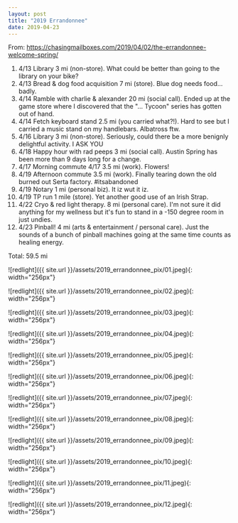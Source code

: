 ```yaml
---
layout: post
title: "2019 Errandonnee"
date: 2019-04-23
---
```


From: <https://chasingmailboxes.com/2019/04/02/the-errandonnee-welcome-spring/>

1. 4/13 Library 3 mi (non-store). What could be better than going to the library on your bike?
2. 4/13 Bread & dog food acquisition 7 mi (store). Blue dog needs food... badly.
3. 4/14 Ramble with charlie & alexander 20 mi (social call). Ended up at the game store where I discovered that the "... Tycoon" series has gotten out of hand.
4. 4/14 Fetch keyboard stand 2.5 mi (you carried what?!). Hard to see but I carried a music stand on my handlebars. Albatross ftw.
5. 4/16 Library 3 mi (non-store). Seriously, could there be a more benignly delightful activity. I ASK YOU  
6. 4/18 Happy hour with rad peeps 3 mi (social call). Austin Spring has been more than 9 days long for a change. 
7. 4/17 Morning commute 4/17 3.5 mi (work). Flowers!
8. 4/19 Afternoon commute 3.5 mi (work). Finally tearing down the old burned out Serta factory. #itsabandoned
9. 4/19 Notary 1 mi (personal biz). It iz wut it iz. 
10. 4/19 TP run 1 mile (store). Yet another good use of an Irish Strap. 
11. 4/22 Cryo & red light therapy. 8 mi (personal care). I'm not sure it did anything for my wellness but it's fun to stand in a -150 degree room in just undies. 
12. 4/23 Pinball! 4 mi (arts & entertainment / personal care). Just the sounds of a bunch of pinball machines going at the same time counts as healing energy. 

Total: 59.5 mi


![redlight]({{ site.url }}/assets/2019_errandonnee_pix/01.jpeg){: width="256px"}

![redlight]({{ site.url }}/assets/2019_errandonnee_pix/02.jpeg){: width="256px"}

![redlight]({{ site.url }}/assets/2019_errandonnee_pix/03.jpeg){: width="256px"}

![redlight]({{ site.url }}/assets/2019_errandonnee_pix/04.jpeg){: width="256px"}

![redlight]({{ site.url }}/assets/2019_errandonnee_pix/05.jpeg){: width="256px"}

![redlight]({{ site.url }}/assets/2019_errandonnee_pix/06.jpeg){: width="256px"}

![redlight]({{ site.url }}/assets/2019_errandonnee_pix/07.jpeg){: width="256px"}

![redlight]({{ site.url }}/assets/2019_errandonnee_pix/08.jpeg){: width="256px"}

![redlight]({{ site.url }}/assets/2019_errandonnee_pix/09.jpeg){: width="256px"}

![redlight]({{ site.url }}/assets/2019_errandonnee_pix/10.jpeg){: width="256px"}

![redlight]({{ site.url }}/assets/2019_errandonnee_pix/11.jpeg){: width="256px"}

![redlight]({{ site.url }}/assets/2019_errandonnee_pix/12.jpeg){: width="256px"}



